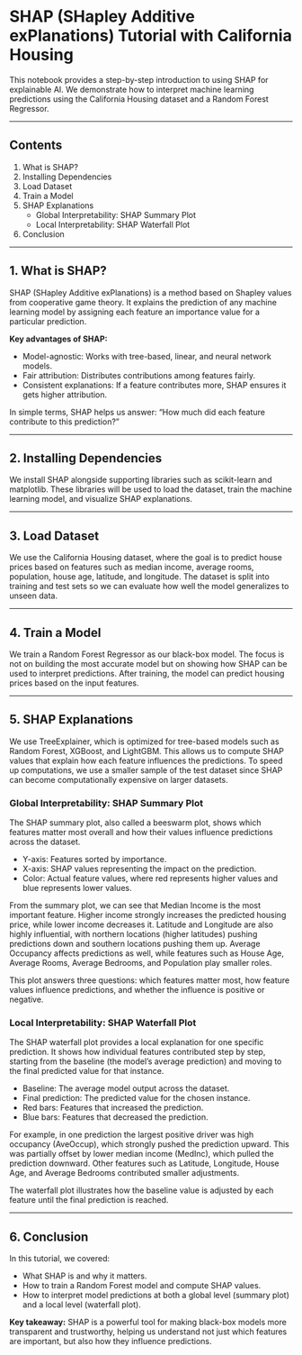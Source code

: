 # SHAP (SHapley Additive exPlanations) Tutorial with California Housing

This notebook provides a step-by-step introduction to using SHAP for explainable AI. We demonstrate how to interpret machine learning predictions using the California Housing dataset and a Random Forest Regressor.

---

## Contents
1. What is SHAP?  
2. Installing Dependencies  
3. Load Dataset  
4. Train a Model  
5. SHAP Explanations  
   - Global Interpretability: SHAP Summary Plot  
   - Local Interpretability: SHAP Waterfall Plot  
6. Conclusion  

---

## 1. What is SHAP?

SHAP (SHapley Additive exPlanations) is a method based on Shapley values from cooperative game theory. It explains the prediction of any machine learning model by assigning each feature an importance value for a particular prediction.

**Key advantages of SHAP:**
- Model-agnostic: Works with tree-based, linear, and neural network models.  
- Fair attribution: Distributes contributions among features fairly.  
- Consistent explanations: If a feature contributes more, SHAP ensures it gets higher attribution.  

In simple terms, SHAP helps us answer: “How much did each feature contribute to this prediction?”

---

## 2. Installing Dependencies

We install SHAP alongside supporting libraries such as scikit-learn and matplotlib. These libraries will be used to load the dataset, train the machine learning model, and visualize SHAP explanations.

---

## 3. Load Dataset

We use the California Housing dataset, where the goal is to predict house prices based on features such as median income, average rooms, population, house age, latitude, and longitude. The dataset is split into training and test sets so we can evaluate how well the model generalizes to unseen data.

---

## 4. Train a Model

We train a Random Forest Regressor as our black-box model. The focus is not on building the most accurate model but on showing how SHAP can be used to interpret predictions. After training, the model can predict housing prices based on the input features.

---

## 5. SHAP Explanations

We use TreeExplainer, which is optimized for tree-based models such as Random Forest, XGBoost, and LightGBM. This allows us to compute SHAP values that explain how each feature influences the predictions. To speed up computations, we use a smaller sample of the test dataset since SHAP can become computationally expensive on larger datasets.

### Global Interpretability: SHAP Summary Plot

The SHAP summary plot, also called a beeswarm plot, shows which features matter most overall and how their values influence predictions across the dataset.

- Y-axis: Features sorted by importance.  
- X-axis: SHAP values representing the impact on the prediction.  
- Color: Actual feature values, where red represents higher values and blue represents lower values.  

From the summary plot, we can see that Median Income is the most important feature. Higher income strongly increases the predicted housing price, while lower income decreases it. Latitude and Longitude are also highly influential, with northern locations (higher latitudes) pushing predictions down and southern locations pushing them up. Average Occupancy affects predictions as well, while features such as House Age, Average Rooms, Average Bedrooms, and Population play smaller roles.  

This plot answers three questions: which features matter most, how feature values influence predictions, and whether the influence is positive or negative.

### Local Interpretability: SHAP Waterfall Plot

The SHAP waterfall plot provides a local explanation for one specific prediction. It shows how individual features contributed step by step, starting from the baseline (the model’s average prediction) and moving to the final predicted value for that instance.  

- Baseline: The average model output across the dataset.  
- Final prediction: The predicted value for the chosen instance.  
- Red bars: Features that increased the prediction.  
- Blue bars: Features that decreased the prediction.  

For example, in one prediction the largest positive driver was high occupancy (AveOccup), which strongly pushed the prediction upward. This was partially offset by lower median income (MedInc), which pulled the prediction downward. Other features such as Latitude, Longitude, House Age, and Average Bedrooms contributed smaller adjustments.  

The waterfall plot illustrates how the baseline value is adjusted by each feature until the final prediction is reached.

---

## 6. Conclusion

In this tutorial, we covered:  
- What SHAP is and why it matters.  
- How to train a Random Forest model and compute SHAP values.  
- How to interpret model predictions at both a global level (summary plot) and a local level (waterfall plot).  

**Key takeaway:** SHAP is a powerful tool for making black-box models more transparent and trustworthy, helping us understand not just which features are important, but also how they influence predictions.  
